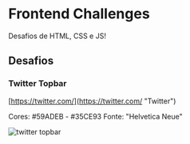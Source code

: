 # Frontend Challenges
Desafios de HTML, CSS e JS!

## Desafios

### Twitter Topbar

[https://twitter.com/](https://twitter.com/ "Twitter")

  Cores: #59ADEB - #35CE93
  Fonte: "Helvetica Neue"

![twitter topbar](https://github.com/marcosabb/frontend-challenges/blob/master/images/twitter-topbar.png "Twitter Topbar")